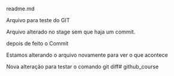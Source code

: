readme.md

Arquivo para teste do GIT

Arquivo alterado no stage sem que haja um commit.

depois de feito o Commit

Estamos alterando o arquivo novamente para ver o que acontece

Nova alteração para testar o comando git diff# github_course

